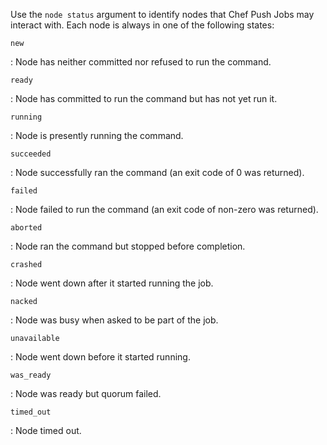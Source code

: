 Use the `node status` argument to identify nodes that Chef Push Jobs may
interact with. Each node is always in one of the following states:

`new`

:   Node has neither committed nor refused to run the command.

`ready`

:   Node has committed to run the command but has not yet run it.

`running`

:   Node is presently running the command.

`succeeded`

:   Node successfully ran the command (an exit code of 0 was returned).

`failed`

:   Node failed to run the command (an exit code of non-zero was
    returned).

`aborted`

:   Node ran the command but stopped before completion.

`crashed`

:   Node went down after it started running the job.

`nacked`

:   Node was busy when asked to be part of the job.

`unavailable`

:   Node went down before it started running.

`was_ready`

:   Node was ready but quorum failed.

`timed_out`

:   Node timed out.